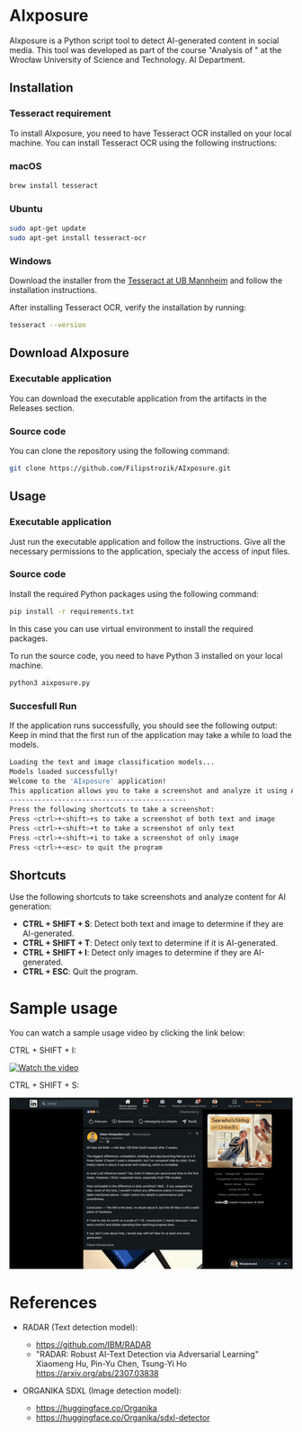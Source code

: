 # AIxposure

AIxposure is a Python script tool to detect AI-generated content in social media. This tool was developed as part of the course "Analysis of " at the Wrocław University of Science and Technology. AI Department.

## Installation

### Tesseract requirement

To install AIxposure, you need to have Tesseract OCR installed on your local machine. You can install Tesseract OCR using the following instructions:

### macOS

```sh
brew install tesseract
```

### Ubuntu

```sh
sudo apt-get update
sudo apt-get install tesseract-ocr
```

### Windows

Download the installer from the [Tesseract at UB Mannheim](https://github.com/UB-Mannheim/tesseract/wiki) and follow the installation instructions.

After installing Tesseract OCR, verify the installation by running:

```sh
tesseract --version
```

## Download AIxposure

### Executable application

You can download the executable application from the artifacts in the Releases section.

### Source code

You can clone the repository using the following command:

```sh
git clone https://github.com/Filipstrozik/AIxposure.git
```

## Usage

### Executable application

Just run the executable application and follow the instructions. Give all the necessary permissions to the application, specialy the access of input files.

### Source code

Install the required Python packages using the following command:

```sh
pip install -r requirements.txt
```

In this case you can use virtual environment to install the required packages.

To run the source code, you need to have Python 3 installed on your local machine.

```sh
python3 aixposure.py
```

### Succesfull Run

If the application runs successfully, you should see the following output:
Keep in mind that the first run of the application may take a while to load the models.

```sh
Loading the text and image classification models...
Models loaded successfully!
Welcome to the 'AIxposure' application!
This application allows you to take a screenshot and analyze it using AI models to detect AI-generated and human-written content.
--------------------------------------------
Press the following shortcuts to take a screenshot:
Press <ctrl>+<shift>+s to take a screenshot of both text and image
Press <ctrl>+<shift>+t to take a screenshot of only text
Press <ctrl>+<shift>+i to take a screenshot of only image
Press <ctrl>+<esc> to quit the program
```

## Shortcuts

Use the following shortcuts to take screenshots and analyze content for AI generation:

- **CTRL + SHIFT + S**: Detect both text and image to determine if they are AI-generated.
- **CTRL + SHIFT + T**: Detect only text to determine if it is AI-generated.
- **CTRL + SHIFT + I**: Detect only images to determine if they are AI-generated.
- **CTRL + ESC**: Quit the program.

# Sample usage

You can watch a sample usage video by clicking the link below:

CTRL + SHIFT + I:

[![Watch the video](assets/ai_sample.gif)](assets/ai_sample.gif)

CTRL + SHIFT + S:

[![Watch the video](assets/ai_sample2.gif)](assets/ai_sample2.gif)

# References

- RADAR (Text detection model):

  - https://github.com/IBM/RADAR
  - "RADAR: Robust AI-Text Detection via Adversarial Learning" Xiaomeng Hu, Pin-Yu Chen, Tsung-Yi Ho https://arxiv.org/abs/2307.03838

- ORGANIKA SDXL (Image detection model):
  - https://huggingface.co/Organika
  - https://huggingface.co/Organika/sdxl-detector
